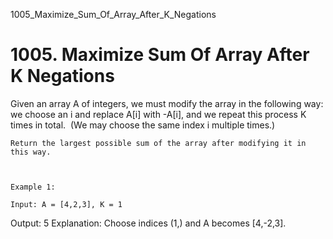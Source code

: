 1005_Maximize_Sum_Of_Array_After_K_Negations
# 1005. Maximize Sum Of Array After K Negations

Given an array A of integers, we must modify the array in
        the following way: we choose an i and replace A[i] with
        -A[i], and we repeat this process K times in total.  (We may
        choose the same index i multiple times.)

    Return the largest possible sum of the array after modifying it in this way.

     

    Example 1:

    Input: A = [4,2,3], K = 1
Output: 5
Explanation: Choose indices (1,) and A becomes [4,-2,3].